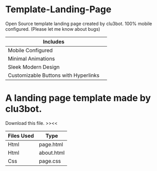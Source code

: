 # Template-Landing-Page
Open Source template landing page created by clu3bot. 100% mobile configured. (Please let me know about bugs)

| Includes ||
|------------|----|
| Mobile Configured ||
| Minimal Animations ||
| Sleek Modern Design ||
| Customizable Buttons with Hyperlinks||


# A landing page template made by clu3bot.
Download this file. >><<

| Files Used |  Type |
|--------------------|-----|
| Html       | page.html |
| Html | about.html |
|  Css      | page.css |
